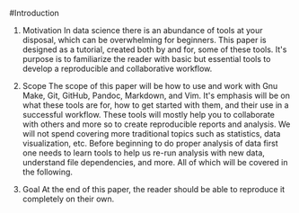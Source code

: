 #Introduction

1. Motivation 
In data science there is an abundance of tools at your disposal, which can be overwhelming for beginners. This paper is designed as a tutorial, created both by and for, some of these tools. It's purpose is to familiarize the reader with basic but essential tools to develop a reproducible and collaborative workflow.

2. Scope 
The scope of this paper will be how to use and work with Gnu Make, Git, GitHub, Pandoc, Markdown, and Vim. It's emphasis will be on what these tools are for, how to get started with them, and their use in a successful workflow. These tools will mostly help you to collaborate with others and more so to create reproducible reports and analysis. We will not spend covering more traditional topics such as statistics, data visualization, etc. Before beginning to do proper analysis of data first one needs to learn tools to help us re-run analysis with new data, understand file dependencies, and more. All of which will be covered in the following. 

3. Goal 
At the end of this paper, the reader should be able to reproduce it completely on their own.  
